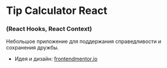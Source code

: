 # Tip Calculator React

### (React Hooks, React Context)

Небольшое приложение для поддержания справедливости и сохранения дружбы.

-   Идея и дизайн: [frontendmentor.io](https://www.frontendmentor.io/)
